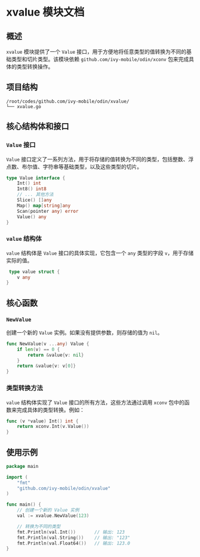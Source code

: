 # xvalue 模块文档

## 概述
`xvalue` 模块提供了一个 `Value` 接口，用于方便地将任意类型的值转换为不同的基础类型和切片类型。该模块依赖 `github.com/ivy-mobile/odin/xconv` 包来完成具体的类型转换操作。

## 项目结构
```
/root/codes/github.com/ivy-mobile/odin/xvalue/
└── xvalue.go
```

## 核心结构体和接口
### `Value` 接口
`Value` 接口定义了一系列方法，用于将存储的值转换为不同的类型，包括整数、浮点数、布尔值、字符串等基础类型，以及这些类型的切片。
```go
type Value interface {
    Int() int
    Int8() int8
    // ... 其他方法
    Slice() []any
    Map() map[string]any
    Scan(pointer any) error
    Value() any
}
```

### `value` 结构体
`value` 结构体是 `Value` 接口的具体实现，它包含一个 `any` 类型的字段 `v`，用于存储实际的值。
```go
 type value struct {
    v any
}
```

## 核心函数
### `NewValue`
创建一个新的 `Value` 实例。如果没有提供参数，则存储的值为 `nil`。
```go
func NewValue(v ...any) Value {
    if len(v) == 0 {
        return &value{v: nil}
    }
    return &value{v: v[0]}
}
```

### 类型转换方法
`value` 结构体实现了 `Value` 接口的所有方法，这些方法通过调用 `xconv` 包中的函数来完成具体的类型转换。例如：
```go
func (v *value) Int() int {
    return xconv.Int(v.Value())
}
```

## 使用示例
```go
package main

import (
    "fmt"
    "github.com/ivy-mobile/odin/xvalue"
)

func main() {
    // 创建一个新的 Value 实例
    val := xvalue.NewValue(123)

    // 转换为不同的类型
    fmt.Println(val.Int())       // 输出: 123
    fmt.Println(val.String())    // 输出: "123"
    fmt.Println(val.Float64())   // 输出: 123.0
}
```